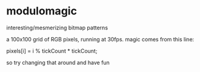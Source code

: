 modulomagic
===========
interesting/mesmerizing bitmap patterns

a 100x100 grid of RGB pixels, running at 30fps. magic comes from this line:

pixels[i] = i % tickCount * tickCount;

so try changing that around and have fun
